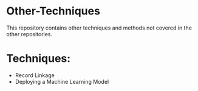 # Other-Techniques
This repository contains other techniques and methods not covered in the other repositories.

# Techniques:
* Record Linkage
* Deploying a Machine Learning Model
